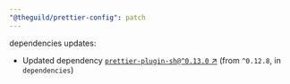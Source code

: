 ```yaml
---
"@theguild/prettier-config": patch
---
```

dependencies updates:
  - Updated dependency [`prettier-plugin-sh@^0.13.0` ↗︎](https://www.npmjs.com/package/prettier-plugin-sh/v/0.13.0) (from `^0.12.8`, in `dependencies`)
